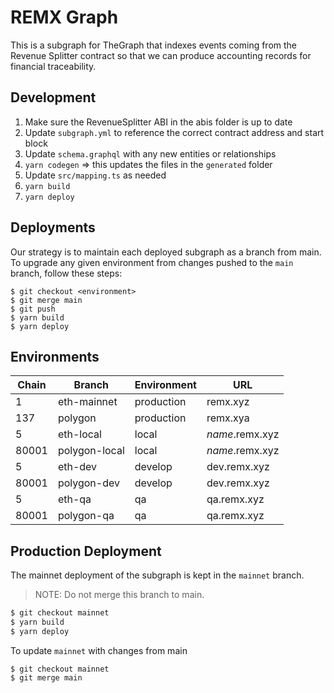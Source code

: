 # REMX Graph

This is a subgraph for TheGraph that indexes events coming from the Revenue Splitter contract so that we can produce accounting records for financial traceability.

## Development

1. Make sure the RevenueSplitter ABI in the abis folder is up to date
2. Update `subgraph.yml` to reference the correct contract address and start block
3. Update `schema.graphql` with any new entities or relationships
4. `yarn codegen` => this updates the files in the `generated` folder
5. Update `src/mapping.ts` as needed
6. `yarn build`
7. `yarn deploy`

## Deployments

Our strategy is to maintain each deployed subgraph as a branch from main.  To upgrade any given environment from changes pushed to the `main` branch, follow these steps:

```
$ git checkout <environment>
$ git merge main
$ git push
$ yarn build
$ yarn deploy
```

## Environments

| Chain | Branch | Environment | URL
|--- | ---|--- | ---
| 1 | eth-mainnet | production | remx.xyz
| 137 | polygon | production | remx.xya
| 5 | eth-local | local | _name_.remx.xyz
| 80001 | polygon-local | local | _name_.remx.xyz
| 5 | eth-dev | develop | dev.remx.xyz
| 80001 | polygon-dev | develop | dev.remx.xyz
| 5 | eth-qa | qa | qa.remx.xyz
| 80001 | polygon-qa | qa | qa.remx.xyz

## Production Deployment

The mainnet deployment of the subgraph is kept in the `mainnet` branch.  

> NOTE: Do not merge this branch to main.

```bash
$ git checkout mainnet
$ yarn build
$ yarn deploy
```

To update `mainnet` with changes from main

```
$ git checkout mainnet
$ git merge main
```

